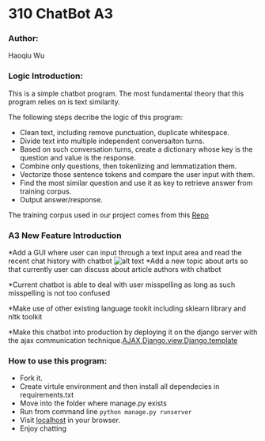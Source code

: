# 310 ChatBot A3

### Author: 

Haoqiu Wu

### Logic Introduction: 

This is a simple chatbot program. The most fundamental theory that this program relies on is text similarity. 

The following steps decribe the logic of this program:
* Clean text, including remove punctuation, duplicate whitespace.
* Divide text into multiple independent conversaiton turns.
* Based on such conversation turns, create a dictionary whose key is the question and value is the response.
* Combine only questions, then tokenlizing and lemmatization them.
* Vectorize those sentence tokens and compare the user input with them.
* Find the most similar question and use it as key to retrieve answer from training corpus.
* Output answer/response.

The training corpus used in our project comes from this [Repo](https://github.com/gunthercox/chatterbot-corpus)

### A3 New Feature Introduction

*Add a GUI where user can input through a text input area and read the recent chat history with chatbot
![alt text](https://i0.hdslb.com/bfs/article/3fd2f716d5e0f187f25b14bad26d8e793be04ac9.jpg@1320w_858h.webp)
*Add a new topic about arts so that currently user can discuss about article authors with chatbot

*Current chatbot is able to deal with user misspelling as long as such misspelling is not too confused

*Make use of other existing language tookit including sklearn library and nltk toolkit

*Make this chatbot into production by deploying it on the django server with the ajax communication technique.[AJAX](),[Django.view](),[Django.template]()
### How to use this program:
* Fork it.
* Create virtule environment and then install all dependecies in requirements.txt
* Move into the folder where manage.py exists
* Run from command line `python manage.py runserver`
* Visit [localhost](127.0.0.1:8000/mlmodels/chatbot_page/) in your browser.
* Enjoy chatting



